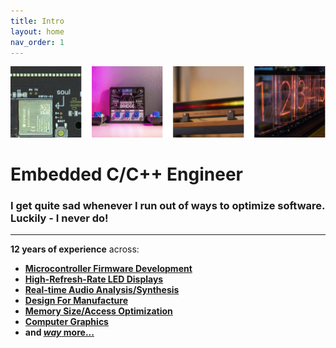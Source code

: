 ```yaml
---
title: Intro
layout: home
nav_order: 1
---
```


![Connor Nishijima](https://github.com/connornishijima/connornishijima.github.io/blob/main/img/banner.png?raw=true)

# Embedded C/C++ Engineer

### I get quite sad whenever I run out of ways to optimize software. Luckily - I never do!

--------

**12 years of experience** across:

- **[Microcontroller Firmware Development](TBD)**
- **[High-Refresh-Rate LED Displays](TBD)**
- **[Real-time Audio Analysis/Synthesis](TBD)**
- **[Design For Manufacture](TBD)**
- **[Memory Size/Access Optimization](TBD)**
- **[Computer Graphics](TBD)**
- **and [*way* more...](TBD)**
